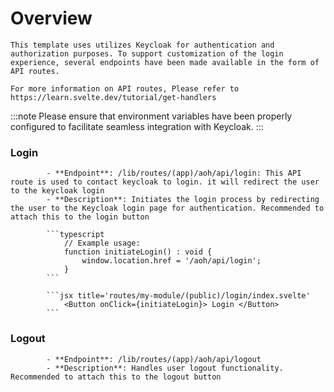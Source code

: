 # Overview

    This template uses utilizes Keycloak for authentication and authorization purposes. To support customization of the login experience, several endpoints have been made available in the form of API routes.

    For more information on API routes, Please refer to https://learn.svelte.dev/tutorial/get-handlers

:::note
Please ensure that environment variables have been properly configured to facilitate seamless integration with Keycloak.
:::

### Login

            - **Endpoint**: /lib/routes/(app)/aoh/api/login: This API route is used to contact keycloak to login. it will redirect the user to the keycloak login
            - **Description**: Initiates the login process by redirecting the user to the Keycloak login page for authentication. Recommended to attach this to the login button

            ```typescript
                // Example usage:
                function initiateLogin() : void {
                    window.location.href = '/aoh/api/login';
                }
            ```

            ```jsx title='routes/my-module/(public)/login/index.svelte'
                <Button onClick={initiateLogin}> Login </Button>
            ```

### Logout

            - **Endpoint**: /lib/routes/(app)/aoh/api/logout
            - **Description**: Handles user logout functionality. Recommended to attach this to the logout button
